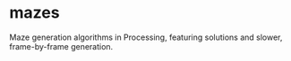 # mazes
Maze generation algorithms in Processing, featuring solutions and slower, frame-by-frame generation.
